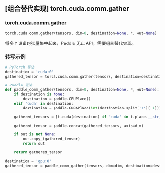 ## [组合替代实现] torch.cuda.comm.gather

### [torch.cuda.comm.gather](https://pytorch.org/docs/stable/generated/torch.cuda.comm.gather.html)
```python
torch.cuda.comm.gather(tensors, dim=0, destination=None, *, out=None)
```

将多个设备的张量集中起来，Paddle 无此 API，需要组合替代实现。

### 转写示例
```python
# PyTorch 写法
destination = 'cuda:0'
gathered_tensor = torch.cuda.comm.gather(tensors, destination=destination)

# Paddle 写法
def paddle_comm_gather(tensors, dim=0, destination=None, *, out=None):
    if destination is None:
        destination = paddle.CPUPlace()
    elif 'cuda' in destination:
        destination = paddle.CUDAPlace(int(destination.split(':')[-1]))

    gathered_tensors = [t.cuda(destination) if 'cuda' in t.place.__str__() else t.cpu() for t in tensors]

    gathered_tensor = paddle.concat(gathered_tensors, axis=dim)

    if out is not None:
        out.copy_(gathered_tensor)
        return out

    return gathered_tensor

destination = 'gpu:0'
gathered_tensor = paddle_comm_gather(tensors, dim=dim, destination=destination)
```
